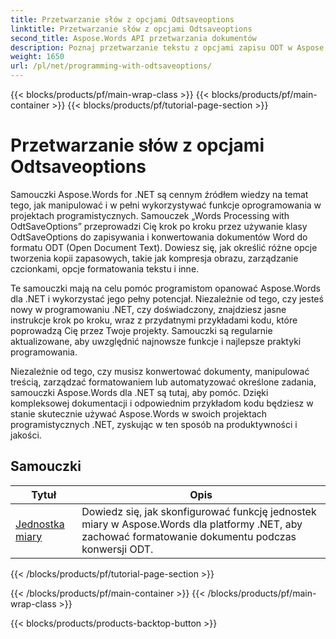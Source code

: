 ```yaml
---
title: Przetwarzanie słów z opcjami Odtsaveoptions
linktitle: Przetwarzanie słów z opcjami Odtsaveoptions
second_title: Aspose.Words API przetwarzania dokumentów
description: Poznaj przetwarzanie tekstu z opcjami zapisu ODT w Aspose.Words dla .NET. Szczegółowe samouczki z przykładowym kodem do zapisywania dokumentów Word w formacie ODT.
weight: 1650
url: /pl/net/programming-with-odtsaveoptions/
---
```


{{< blocks/products/pf/main-wrap-class >}}
{{< blocks/products/pf/main-container >}}
{{< blocks/products/pf/tutorial-page-section >}}

# Przetwarzanie słów z opcjami Odtsaveoptions

Samouczki Aspose.Words for .NET są cennym źródłem wiedzy na temat tego, jak manipulować i w pełni wykorzystywać funkcje oprogramowania w projektach programistycznych. Samouczek „Words Processing with OdtSaveOptions” przeprowadzi Cię krok po kroku przez używanie klasy OdtSaveOptions do zapisywania i konwertowania dokumentów Word do formatu ODT (Open Document Text). Dowiesz się, jak określić różne opcje tworzenia kopii zapasowych, takie jak kompresja obrazu, zarządzanie czcionkami, opcje formatowania tekstu i inne.

Te samouczki mają na celu pomóc programistom opanować Aspose.Words dla .NET i wykorzystać jego pełny potencjał. Niezależnie od tego, czy jesteś nowy w programowaniu .NET, czy doświadczony, znajdziesz jasne instrukcje krok po kroku, wraz z przydatnymi przykładami kodu, które poprowadzą Cię przez Twoje projekty. Samouczki są regularnie aktualizowane, aby uwzględnić najnowsze funkcje i najlepsze praktyki programowania.

Niezależnie od tego, czy musisz konwertować dokumenty, manipulować treścią, zarządzać formatowaniem lub automatyzować określone zadania, samouczki Aspose.Words dla .NET są tutaj, aby pomóc. Dzięki kompleksowej dokumentacji i odpowiednim przykładom kodu będziesz w stanie skutecznie używać Aspose.Words w swoich projektach programistycznych .NET, zyskując w ten sposób na produktywności i jakości.

 ## Samouczki
| Tytuł | Opis |
| --- | --- |
| [Jednostka miary](./measure-unit/) | Dowiedz się, jak skonfigurować funkcję jednostek miary w Aspose.Words dla platformy .NET, aby zachować formatowanie dokumentu podczas konwersji ODT. |
{{< /blocks/products/pf/tutorial-page-section >}}

{{< /blocks/products/pf/main-container >}}
{{< /blocks/products/pf/main-wrap-class >}}

{{< blocks/products/products-backtop-button >}}
